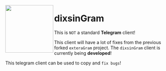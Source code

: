 <img src="https://i.imgur.com/C461Dd6.png" width="150px" align="left"></img>
# dixsinGram





This is `NOT` a standard **Telegram** client!

This client will have a lot of fixes from the previous forked `exteraGram` project.
The `dixsinGram` client is currently being **developed**!

This telegram client can be used to copy and `fix bugs`!
